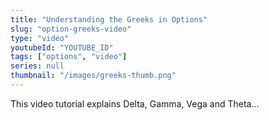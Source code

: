 ```yaml
---
title: "Understanding the Greeks in Options"
slug: "option-greeks-video"
type: "video"
youtubeId: "YOUTUBE_ID"
tags: ["options", "video"]
series: null
thumbnail: "/images/greeks-thumb.png"
---
```


This video tutorial explains Delta, Gamma, Vega and Theta...
